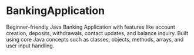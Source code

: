 # BankingApplication
Beginner-friendly Java Banking Application with features like account creation, deposits, withdrawals, contact updates, and balance inquiry.  Built using core Java concepts such as classes, objects, methods, arrays, and user input handling.
